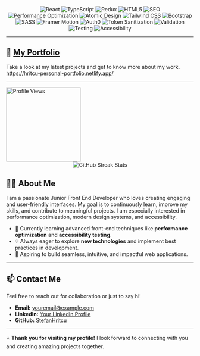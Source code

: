 <div align="center"> <img src="https://img.shields.io/badge/React-61DAFB?logo=react&logoColor=white&style=for-the-badge" alt="React"> <img src="https://img.shields.io/badge/TypeScript-3178C6?logo=typescript&logoColor=white&style=for-the-badge" alt="TypeScript"> <img src="https://img.shields.io/badge/Redux-764ABC?logo=redux&logoColor=white&style=for-the-badge" alt="Redux"> <img src="https://img.shields.io/badge/HTML5-E34F26?logo=html5&logoColor=white&style=for-the-badge" alt="HTML5"> <img src="https://img.shields.io/badge/SEO-008000?logo=google&logoColor=white&style=for-the-badge" alt="SEO"> <img src="https://img.shields.io/badge/Performance%20Optimization-FF4500?style=for-the-badge" alt="Performance Optimization"> <img src="https://img.shields.io/badge/Atomic%20Design-2F4F4F?style=for-the-badge" alt="Atomic Design"> <img src="https://img.shields.io/badge/Tailwind%20CSS-38B2AC?logo=tailwind-css&logoColor=white&style=for-the-badge" alt="Tailwind CSS"> <img src="https://img.shields.io/badge/Bootstrap-7952B3?logo=bootstrap&logoColor=white&style=for-the-badge" alt="Bootstrap"> <img src="https://img.shields.io/badge/SASS-CC6699?logo=sass&logoColor=white&style=for-the-badge" alt="SASS"> <img src="https://img.shields.io/badge/Framer%20Motion-F16164?logo=framer&logoColor=white&style=for-the-badge" alt="Framer Motion"> <img src="https://img.shields.io/badge/Auth0-EB5424?logo=auth0&logoColor=white&style=for-the-badge" alt="Auth0"> <img src="https://img.shields.io/badge/Security%20Tokens-8B0000?style=for-the-badge" alt="Token Sanitization"> <img src="https://img.shields.io/badge/Validation-FF4500?style=for-the-badge" alt="Validation"> <img src="https://img.shields.io/badge/Testing-46A2F1?logo=jest&logoColor=white&style=for-the-badge" alt="Testing"> <img src="https://img.shields.io/badge/Accessibility-A1C718?style=for-the-badge" alt="Accessibility"> </div>

---

## 🌟 [My Portfolio](#)  
Take a look at my latest projects and get to know more about my work. https://hritcu-personal-portfolio.netlify.app/

---


  <img src="https://komarev.com/ghpvc/?username=stefanhritcu&label=Profile%20Views&color=blue&style=flat" alt="Profile Views" width="200" height="auto">



<div align="center">
  <img src="https://streak-stats.demolab.com/?user=stefanhritcu" alt="GitHub Streak Stats" />
</div>


## 👨‍💻 About Me
I am a passionate Junior Front End Developer who loves creating engaging and user-friendly interfaces. My goal is to continuously learn, improve my skills, and contribute to meaningful projects. I am especially interested in performance optimization, modern design systems, and accessibility.

- 🌱 Currently learning advanced front-end techniques like **performance optimization** and **accessibility testing**.
- 💡 Always eager to explore **new technologies** and implement best practices in development.
- 🚀 Aspiring to build seamless, intuitive, and impactful web applications.

---


## 📫 Contact Me
Feel free to reach out for collaboration or just to say hi!

- **Email:** [youremail@example.com](mailto:youremail@example.com)
- **LinkedIn:** [Your LinkedIn Profile](#)
- **GitHub:** [StefanHritcu](https://github.com/StefanHritcu)

---

⭐ **Thank you for visiting my profile!** I look forward to connecting with you and creating amazing projects together.
